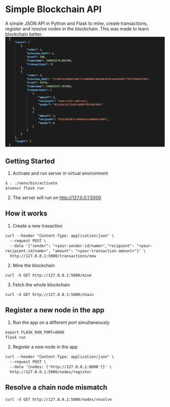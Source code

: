 # Simple Blockchain API

A simple JSON API in Python and Flask to mine, create transactions, register and resolve nodes in the blockchain. This was made to learn blockchain better.
![image of the blockchain](/chain-long.png)

## Getting Started
1. Activate and run server in virtual environment
```
$ . ./venv/bin/activate
$(venv) flask run
```
2. The server will run on http://127.0.0.1:5000

## How it works
1. Create a new trasaction
```
curl --header "Content-Type: application/json" \
  --request POST \
  --data '{"sender": "<your-sender-id/name>","recipient": "<your-recipient-id/name>", "amount": "<your-transaction-amount>"}' \
  http://127.0.0.1:5000/transactions/new
```
2. Mine the blockchain
```
curl -X GET http://127.0.0.1:5000/mine
```
3. Fetch the whole blockchain
```
curl -X GET http://127.0.0.1:5000/chain
```

## Register a new node in the app
1. Run the app on a different port simultaneously
```
export FLASK_RUN_PORT=8000
flask run
```
2. Register a new node in the app
```
curl --header "Content-Type: application/json" \
  --request POST \
  --data '{nodes: ['http://127.0.0.1:8000']}' \
  http://127.0.0.1:5000/nodes/register
```

## Resolve a chain node mismatch
```
curl -X GET http://127.0.0.1:5000/nodes/resolve
```
